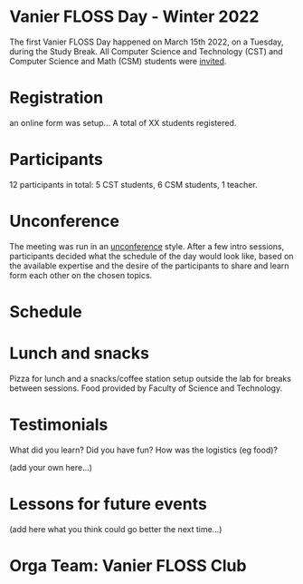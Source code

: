 Vanier FLOSS Day - Winter 2022
==============================

The first Vanier FLOSS Day happened on March 15th 2022, on a Tuesday, during the Study Break.
All Computer Science and Technology (CST) and Computer Science and Math (CSM) students were
[invited](invitation.md).

Registration
============

an online form was setup...
A total of XX students registered.

Participants
============

12 participants in total: 5 CST students, 6 CSM students, 1 teacher.


Unconference
============

The meeting was run in an [unconference](https://en.wikipedia.org/wiki/Unconference) style. After
a few intro sessions, participants decided what the schedule of the day would look like, based on
the available expertise and the desire of the participants to share and learn form each other on
the chosen topics.

Schedule
========


Lunch and snacks
================

Pizza for lunch and a snacks/coffee station setup outside the lab for breaks between sessions. Food provided by Faculty of Science and Technology. 


Testimonials
============

What did you learn? Did you have fun? How was the logistics (eg food)?

(add your own here...)


Lessons for future events
=========================

(add here what you think could go better the next time...)


Orga Team: Vanier FLOSS Club
============================
